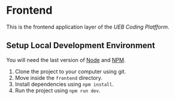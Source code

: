 # Frontend

This is the frontend application layer of the _UEB Coding Platfform_.

## Setup Local Development Environment

You will need the last version of [Node](https://nodejs.org/en/) and [NPM](https://www.npmjs.com/).

1. Clone the project to your computer using git.
2. Move inside the `frontend` directory.
3. Install dependencies using `npm install`.
4. Run the project using `npm run dev`.
